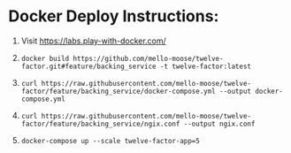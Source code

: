 # Docker Deploy Instructions:

1. Visit https://labs.play-with-docker.com/

1. `docker build https://github.com/mello-moose/twelve-factor.git#feature/backing_service -t twelve-factor:latest`

1. `curl https://raw.githubusercontent.com/mello-moose/twelve-factor/feature/backing_service/docker-compose.yml --output docker-compose.yml`

1. `curl https://raw.githubusercontent.com/mello-moose/twelve-factor/feature/backing_service/ngix.conf --output ngix.conf`

1. `docker-compose up --scale twelve-factor-app=5`
